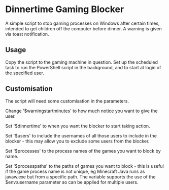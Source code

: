 # Dinnertime Gaming Blocker

A simple script to stop gaming processes on Windows after certain times, intended to get children off the computer before dinner.
A warning is given via toast notification.

## Usage
Copy the script to the gaming machine in question.
Set up the scheduled task to run the PowerShell script in the background, and to start at login of the specified user.

## Customisation

The script will need some customisation in the parameters.

Change '$warningstartminutes' to how much notice you want to give the user.

Set '$dinnertime' to when you want the blocker to start taking action.

Set '$users' to include the usernames of all those users to include in the blocker - this may allow you to exclude some users from the blocker.

Set '$processes' to the process names of the games you want to block by name.

Set '$processpaths' to the paths of games you want to block - this is useful if the game process name is not unique, eg Minecraft Java runs as javaw.exe but from a specific path. The variable supports the use of the $env:username parameter so can be applied for multiple users.
